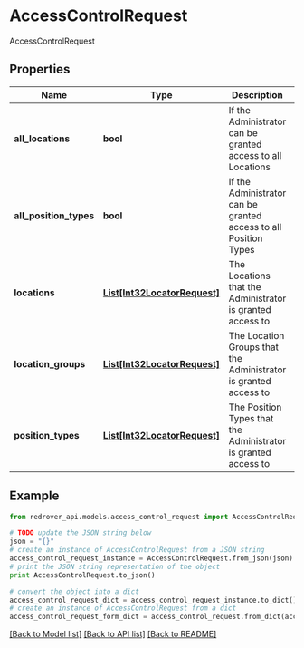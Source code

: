 # AccessControlRequest

AccessControlRequest

## Properties
Name | Type | Description | Notes
------------ | ------------- | ------------- | -------------
**all_locations** | **bool** | If the Administrator can be granted access to all Locations | [optional] 
**all_position_types** | **bool** | If the Administrator can be granted access to all Position Types | [optional] 
**locations** | [**List[Int32LocatorRequest]**](Int32LocatorRequest.md) | The Locations that the Administrator is granted access to | [optional] 
**location_groups** | [**List[Int32LocatorRequest]**](Int32LocatorRequest.md) | The Location Groups that the Administrator is granted access to | [optional] 
**position_types** | [**List[Int32LocatorRequest]**](Int32LocatorRequest.md) | The Position Types that the Administrator is granted access to | [optional] 

## Example

```python
from redrover_api.models.access_control_request import AccessControlRequest

# TODO update the JSON string below
json = "{}"
# create an instance of AccessControlRequest from a JSON string
access_control_request_instance = AccessControlRequest.from_json(json)
# print the JSON string representation of the object
print AccessControlRequest.to_json()

# convert the object into a dict
access_control_request_dict = access_control_request_instance.to_dict()
# create an instance of AccessControlRequest from a dict
access_control_request_form_dict = access_control_request.from_dict(access_control_request_dict)
```
[[Back to Model list]](../README.md#documentation-for-models) [[Back to API list]](../README.md#documentation-for-api-endpoints) [[Back to README]](../README.md)


